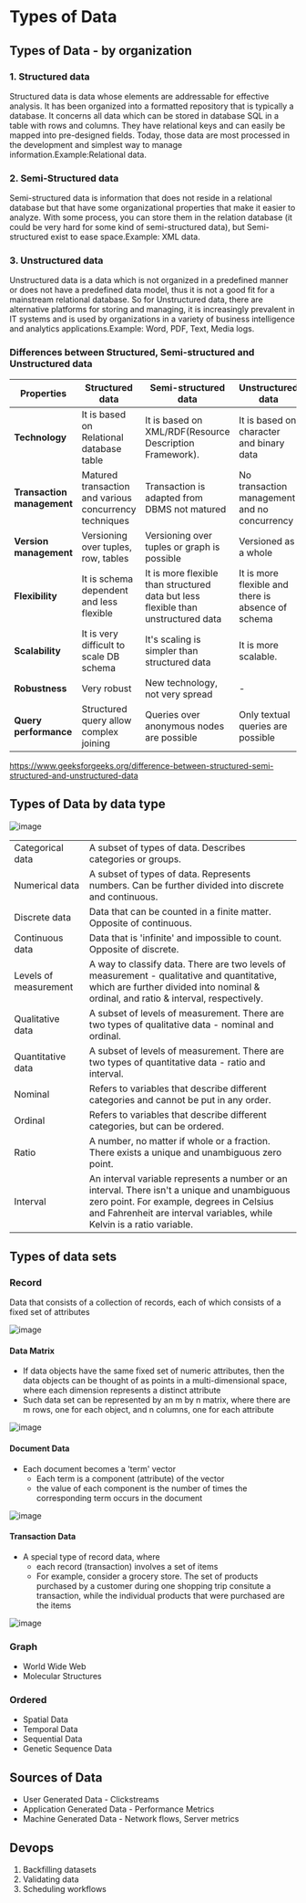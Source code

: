 # Types of Data

## Types of Data - by organization

### 1. Structured data

Structured data is data whose elements are addressable for effective analysis. It has been organized into a formatted repository that is typically a database. It concerns all data which can be stored in database SQL in a table with rows and columns. They have relational keys and can easily be mapped into pre-designed fields. Today, those data are most processed in the development and simplest way to manage information.Example:Relational data.

### 2. Semi-Structured data

Semi-structured data is information that does not reside in a relational database but that have some organizational properties that make it easier to analyze. With some process, you can store them in the relation database (it could be very hard for some kind of semi-structured data), but Semi-structured exist to ease space.Example: XML data.

### 3. Unstructured data

Unstructured data is a data which is not organized in a predefined manner or does not have a predefined data model, thus it is not a good fit for a mainstream relational database. So for Unstructured data, there are alternative platforms for storing and managing, it is increasingly prevalent in IT systems and is used by organizations in a variety of business intelligence and analytics applications.Example: Word, PDF, Text, Media logs.

### Differences between Structured, Semi-structured and Unstructured data

| **Properties** | **Structured data** | **Semi-structured data** | **Unstructured data** |
|---|---|---|---|
| **Technology** | It is based on Relational database table | It is based on XML/RDF(Resource Description Framework). | It is based on character and binary data |
| **Transaction management** | Matured transaction and various concurrency techniques | Transaction is adapted from DBMS not matured | No transaction management and no concurrency |
| **Version management** | Versioning over tuples, row, tables | Versioning over tuples or graph is possible | Versioned as a whole |
| **Flexibility** | It is schema dependent and less flexible | It is more flexible than structured data but less flexible than unstructured data | It is more flexible and there is absence of schema |
| **Scalability** | It is very difficult to scale DB schema | It's scaling is simpler than structured data | It is more scalable. |
| **Robustness** | Very robust | New technology, not very spread | - |
| **Query performance** | Structured query allow complex joining | Queries over anonymous nodes are possible | Only textual queries are possible |

https://www.geeksforgeeks.org/difference-between-structured-semi-structured-and-unstructured-data

## Types of Data by data type

![image](../../../media/Data-image3.jpg)

|  |  |
|---|---|
| Categorical data | A subset of types of data. Describes categories or groups. |
| Numerical data | A subset of types of data. Represents numbers. Can be further divided into discrete and continuous. |
| Discrete data | Data that can be counted in a finite matter. Opposite of continuous. |
| Continuous data | Data that is 'infinite' and impossible to count. Opposite of discrete. |
| Levels of measurement | A way to classify data. There are two levels of measurement - qualitative and quantitative, which are further divided into nominal & ordinal, and ratio & interval, respectively. |
| Qualitative data | A subset of levels of measurement. There are two types of qualitative data - nominal and ordinal. |
| Quantitative data | A subset of levels of measurement. There are two types of quantitative data - ratio and interval. |
| Nominal | Refers to variables that describe different categories and cannot be put in any order. |
| Ordinal | Refers to variables that describe different categories, but can be ordered. |
| Ratio | A number, no matter if whole or a fraction. There exists a unique and unambiguous zero point. |
| Interval | An interval variable represents a number or an interval. There isn't a unique and unambiguous zero point. For example, degrees in Celsius and Fahrenheit are interval variables, while Kelvin is a ratio variable. |

## Types of data sets

### Record

Data that consists of a collection of records, each of which consists of a fixed set of attributes

![image](../../../media/Data-image4.jpg)

#### Data Matrix

- If data objects have the same fixed set of numeric attributes, then the data objects can be thought of as points in a multi-dimensional space, where each dimension represents a distinct attribute
- Such data set can be represented by an m by n matrix, where there are m rows, one for each object, and n columns, one for each attribute

![image](../../../media/Data-image5.jpg)

#### Document Data

- Each document becomes a 'term' vector
  - Each term is a component (attribute) of the vector
  - the value of each component is the number of times the corresponding term occurs in the document

![image](../../../media/Data-image6.jpg)

#### Transaction Data

- A special type of record data, where
  - each record (transaction) involves a set of items
  - For example, consider a grocery store. The set of products purchased by a customer during one shopping trip consitute a transaction, while the individual products that were purchased are the items

![image](../../../media/Data-image7.jpg)

### Graph

- World Wide Web
- Molecular Structures

### Ordered

- Spatial Data
- Temporal Data
- Sequential Data
- Genetic Sequence Data

## Sources of Data

- User Generated Data - Clickstreams
- Application Generated Data - Performance Metrics
- Machine Generated Data - Network flows, Server metrics

## Devops

1. Backfilling datasets
2. Validating data
3. Scheduling workflows
